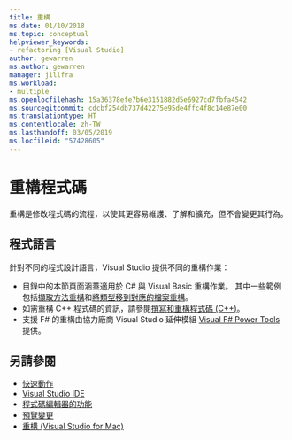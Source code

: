 ```yaml
---
title: 重構
ms.date: 01/10/2018
ms.topic: conceptual
helpviewer_keywords:
- refactoring [Visual Studio]
author: gewarren
ms.author: gewarren
manager: jillfra
ms.workload:
- multiple
ms.openlocfilehash: 15a36378efe7b6e3151882d5e6927cd7fbfa4542
ms.sourcegitcommit: cdcbf254db737d42275e95de4ffc4f8c14e87e00
ms.translationtype: HT
ms.contentlocale: zh-TW
ms.lasthandoff: 03/05/2019
ms.locfileid: "57428605"
---
```

# <a name="refactor-code"></a>重構程式碼

重構是修改程式碼的流程，以使其更容易維護、了解和擴充，但不會變更其行為。

## <a name="programming-languages"></a>程式語言

針對不同的程式設計語言，Visual Studio 提供不同的重構作業：

- 目錄中的本節頁面涵蓋適用於 C# 與 Visual Basic 重構作業。 其中一些範例包括[擷取方法重構](reference/extract-method.md)和[將類型移到對應的檔案重構](reference/move-type-to-matching-file.md)。
- 如需重構 C++ 程式碼的資訊，請參閱[撰寫和重構程式碼 (C++)](/cpp/ide/writing-and-refactoring-code-cpp)。
- 支援 F# 的重構由協力廠商 Visual Studio 延伸模組 [Visual F# Power Tools](https://marketplace.visualstudio.com/items?itemName=FSharpSoftwareFoundation.VisualFPowerTools) 提供。

## <a name="see-also"></a>另請參閱

- [快速動作](../ide/quick-actions.md)
- [Visual Studio IDE](../get-started/visual-studio-ide.md)
- [程式碼編輯器的功能](../ide/writing-code-in-the-code-and-text-editor.md)
- [預覽變更](../ide/preview-changes.md)
- [重構 (Visual Studio for Mac)](/visualstudio/mac/refactoring)
